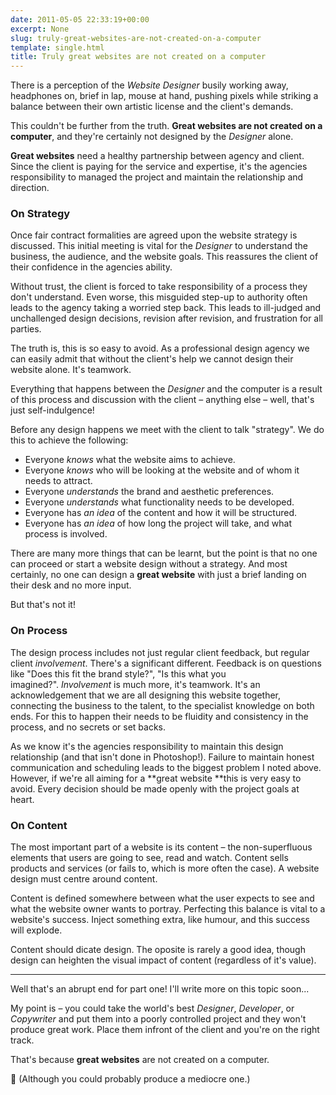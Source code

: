 ```yaml
---
date: 2011-05-05 22:33:19+00:00
excerpt: None
slug: truly-great-websites-are-not-created-on-a-computer
template: single.html
title: Truly great websites are not created on a computer
---
```


There is a perception of the _Website Designer_ busily working away, headphones on, brief in lap, mouse at hand, pushing pixels while striking a balance between their own artistic license and the client's demands.

This couldn't be further from the truth. **Great websites are not created on a computer**, and they're certainly not designed by the _Designer_ alone.

**Great websites** need a healthy partnership between agency and client. Since the client is paying for the service and expertise, it's the agencies responsibility to managed the project and maintain the relationship and direction.


### On Strategy


Once fair contract formalities are agreed upon the website strategy is discussed. This initial meeting is vital for the _Designer_ to understand the business, the audience, and the website goals. This reassures the client of their confidence in the agencies ability.

Without trust, the client is forced to take responsibility of a process they don't understand. Even worse, this misguided step-up to authority often leads to the agency taking a worried step back. This leads to ill-judged and unchallenged design decisions, revision after revision, and frustration for all parties.

The truth is, this is so easy to avoid. As a professional design agency we can easily admit that without the client's help we cannot design their website alone. It's teamwork.

Everything that happens between the _Designer_ and the computer is a result of this process and discussion with the client – anything else – well, that's just self-indulgence!

Before any design happens we meet with the client to talk "strategy". We do this to achieve the following:


* Everyone _knows_ what the website aims to achieve.
* Everyone _knows_ who will be looking at the website and of whom it needs to attract.
* Everyone _understands_ the brand and aesthetic preferences.
* Everyone _understands_ what functionality needs to be developed.
* Everyone has _an idea_ of the content and how it will be structured.
* Everyone has _an idea_ of how long the project will take, and what process is involved.


There are many more things that can be learnt, but the point is that no one can proceed or start a website design without a strategy. And most certainly, no one can design a **great website** with just a brief landing on their desk and no more input.

But that's not it!


### On Process


The design process includes not just regular client feedback, but regular client _involvement_. There's a significant different. Feedback is on questions like "Does this fit the brand style?", "Is this what you imagined?". _Involvement_ is much more, it's teamwork. It's an acknowledgement that we are all designing this website together, connecting the business to the talent, to the specialist knowledge on both ends. For this to happen their needs to be fluidity and consistency in the process, and no secrets or set backs.

As we know it's the agencies responsibility to maintain this design relationship (and that isn't done in Photoshop!). Failure to maintain honest communication and scheduling leads to the biggest problem I noted above. However, if we're all aiming for a **great website **this is very easy to avoid. Every decision should be made openly with the project goals at heart.


### On Content


The most important part of a website is its content – the non-superfluous elements that users are going to see, read and watch. Content sells products and services (or fails to, which is more often the case). A website design must centre around content.

Content is defined somewhere between what the user expects to see and what the website owner wants to portray. Perfecting this balance is vital to a website's success. Inject something extra, like humour, and this success will explode.

Content should dicate design. The oposite is rarely a good idea, though design can heighten the visual impact of content (regardless of it's value).


* * *


Well that's an abrupt end for part one! I'll write more on this topic soon...

My point is – you could take the world's best _Designer_, _Developer_, or _Copywriter_ and put them into a poorly controlled project and they won't produce great work. Place them infront of the client and you're on the right track.

That's because **great websites** are not created on a computer.

🤫 (Although you could probably produce a mediocre one.)

